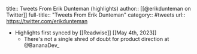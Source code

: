title:: Tweets From Erik Dunteman (highlights)
author:: [[@erikdunteman on Twitter]]
full-title:: "Tweets From Erik Dunteman"
category:: #tweets
url:: https://twitter.com/erikdunteman

- Highlights first synced by [[Readwise]] [[May 4th, 2023]]
	- There's not a single shred of doubt for product direction at @BananaDev_
